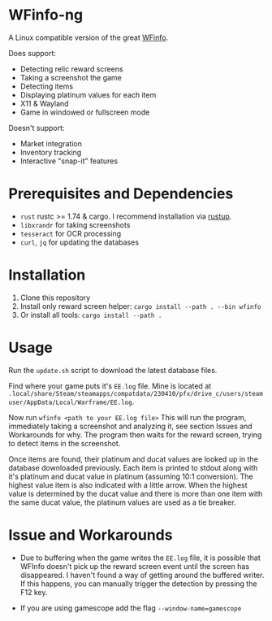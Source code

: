 # WFinfo-ng

A Linux compatible version of the great [WFinfo](https://github.com/WFCD/WFinfo/).

Does support:

- Detecting relic reward screens
- Taking a screenshot the game
- Detecting items
- Displaying platinum values for each item
- X11 & Wayland
- Game in windowed or fullscreen mode

Doesn't support:

- Market integration
- Inventory tracking
- Interactive "snap-it" features

# Prerequisites and Dependencies

- `rust` rustc >= 1.74 & cargo. I recommend installation via [rustup](https://rustup.rs).
- `libxrandr` for taking screenshots
- `tesseract` for OCR processing
- `curl`, `jq` for updating the databases

# Installation

1. Clone this repository
1. Install only reward screen helper: `cargo install --path . --bin wfinfo`
1. Or install all tools: `cargo install --path .`

# Usage

Run the `update.sh` script to download the latest database files.

Find where your game puts it's `EE.log` file. Mine is located at `.local/share/Steam/steamapps/compatdata/230410/pfx/drive_c/users/steamuser/AppData/Local/Warframe/EE.log`.

Now run `wfinfo <path to your EE.log file>`
This will run the program, immediately taking a screenshot and analyzing it, see section Issues and Workarounds for why.
The program then waits for the reward screen, trying to detect items in the screenshot.

Once items are found, their platinum and ducat values are looked up in the database downloaded previously.
Each item is printed to stdout along with it's platinum and ducat value in platinum (assuming 10:1 conversion).
The highest value item is also indicated with a little arrow.
When the highest value is determined by the ducat value and there is more than one item with the same ducat value, the platinum values are used as a tie breaker.

# Issue and Workarounds

- Due to buffering when the game writes the `EE.log` file, it is possible that WFInfo doesn't pick up the reward screen event until the screen has disappeared. I haven't found a way of getting around the buffered writer.
  If this happens, you can manually trigger the detection by pressing the F12 key.

- If you are using gamescope add the flag `--window-name=gamescope`
